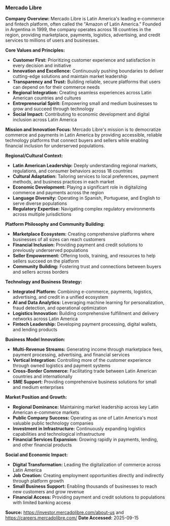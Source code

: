 ### Mercado Libre

**Company Overview:**
Mercado Libre is Latin America's leading e-commerce and fintech platform, often called the "Amazon of Latin America." Founded in Argentina in 1999, the company operates across 18 countries in the region, providing marketplace, payments, logistics, advertising, and credit services to millions of users and businesses.

**Core Values and Principles:**
- **Customer First:** Prioritizing customer experience and satisfaction in every decision and initiative
- **Innovation and Excellence:** Continuously pushing boundaries to deliver cutting-edge solutions and maintain market leadership
- **Transparency and Trust:** Building reliable, secure platforms that users can depend on for their commerce needs
- **Regional Integration:** Creating seamless experiences across Latin American countries and cultures
- **Entrepreneurial Spirit:** Empowering small and medium businesses to grow and succeed through technology
- **Social Impact:** Contributing to economic development and digital inclusion across Latin America

**Mission and Innovation Focus:**
Mercado Libre's mission is to democratize commerce and payments in Latin America by providing accessible, reliable technology platforms that connect buyers and sellers while enabling financial inclusion for underserved populations.

**Regional/Cultural Context:**
- **Latin American Leadership:** Deeply understanding regional markets, regulations, and consumer behaviors across 18 countries
- **Cultural Adaptation:** Tailoring services to local preferences, payment methods, and business practices in each market
- **Economic Development:** Playing a significant role in digitalizing commerce and payments across the region
- **Language Diversity:** Operating in Spanish, Portuguese, and English to serve diverse populations
- **Regulatory Expertise:** Navigating complex regulatory environments across multiple jurisdictions

**Platform Philosophy and Community Building:**
- **Marketplace Ecosystem:** Creating comprehensive platforms where businesses of all sizes can reach customers
- **Financial Inclusion:** Providing payment and credit solutions to previously underserved populations
- **Seller Empowerment:** Offering tools, training, and resources to help sellers succeed on the platform
- **Community Building:** Fostering trust and connections between buyers and sellers across borders

**Technology and Business Strategy:**
- **Integrated Platform:** Combining e-commerce, payments, logistics, advertising, and credit in a unified ecosystem
- **AI and Data Analytics:** Leveraging machine learning for personalization, fraud detection, and operational optimization
- **Logistics Innovation:** Building comprehensive fulfillment and delivery networks across Latin America
- **Fintech Leadership:** Developing payment processing, digital wallets, and lending products

**Business Model Innovation:**
- **Multi-Revenue Streams:** Generating income through marketplace fees, payment processing, advertising, and financial services
- **Vertical Integration:** Controlling more of the customer experience through owned logistics and payment systems
- **Cross-Border Commerce:** Facilitating trade between Latin American countries and internationally
- **SME Support:** Providing comprehensive business solutions for small and medium enterprises

**Market Position and Growth:**
- **Regional Dominance:** Maintaining market leadership across key Latin American e-commerce markets
- **Public Company Success:** Operating as one of Latin America's most valuable public technology companies
- **Investment in Infrastructure:** Continuously expanding logistics capabilities and technological infrastructure
- **Financial Services Expansion:** Growing rapidly in payments, lending, and other financial products

**Social and Economic Impact:**
- **Digital Transformation:** Leading the digitalization of commerce across Latin America
- **Job Creation:** Creating employment opportunities directly and indirectly through platform growth
- **Small Business Support:** Enabling thousands of businesses to reach new customers and grow revenue
- **Financial Access:** Providing payment and credit solutions to populations with limited banking access

**Source:** https://investor.mercadolibre.com/about-us and https://careers.mercadolibre.com/
**Date Accessed:** 2025-09-15